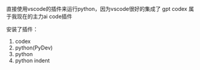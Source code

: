  直接使用vscode的插件来运行python，因为vscode很好的集成了 gpt codex 属于我现在的主力ai code插件

 安装了插件：
 1. codex
 2. python(PyDev)
 3. python
 4. python indent